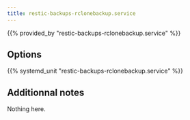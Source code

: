 ```yaml
---
title: restic-backups-rclonebackup.service
---
```


{{% provided_by "restic-backups-rclonebackup.service" %}}

## Options

{{% systemd_unit "restic-backups-rclonebackup.service" %}}

## Additionnal notes

Nothing here.